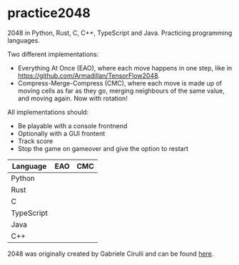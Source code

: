 # practice2048
2048 in Python, Rust, C, C++, TypeScript and Java. Practicing programming languages.

Two different implementations:
* Everything At Once (EAO), where each move happens in one step, like in https://github.com/Armadillan/TensorFlow2048.
* Compress-Merge-Compress (CMC), where each move is made up of moving cells as far as they go, merging neighbours of the same value, and moving again. Now with rotation!

All implementations should:
* Be playable with a console frontnend
* Optionally with a GUI frontent
* Track score
* Stop the game on gameover and give the option to restart

| Language   | EAO | CMC |
|------------|-----|-----|
| Python     |     |     |
| Rust       |     |     |
| C          |     |     |
| TypeScript |     |     |
| Java       |     |     |
| C++        |     |     |

2048 was originally created by Gabriele Cirulli and can be found [here](https://play2048.co/).
